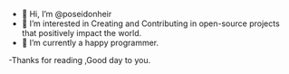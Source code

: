 - 👋 Hi, I’m @poseidonheir
- 👀 I’m interested in Creating and Contributing in open-source projects that positively impact the world.
- 🌱 I’m currently a happy programmer.

-Thanks for reading ,Good day to you.

<!---
poisedonheir/poisedonheir is a ✨ special ✨ repository because its `README.md` (this file) appears on your GitHub profile.
You can click the Preview link to take a look at your changes.
--->
